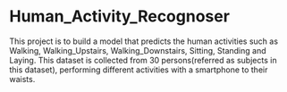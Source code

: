 # Human_Activity_Recognoser
This project is to build a model that predicts the human activities such as Walking, Walking_Upstairs, Walking_Downstairs, Sitting, Standing and Laying.  This dataset is collected from 30 persons(referred as subjects in this dataset), performing different activities with a smartphone to their waists.
